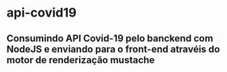 # api-covid19

## Consumindo API Covid-19 pelo banckend com NodeJS e enviando para o front-end atravéis do motor de renderização mustache
